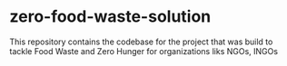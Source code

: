 # zero-food-waste-solution
This repository contains the codebase for the project that was build to tackle Food Waste and Zero Hunger for organizations liks NGOs, INGOs
